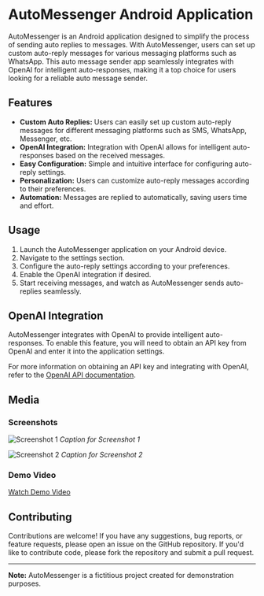 # AutoMessenger Android Application

AutoMessenger is an Android application designed to simplify the process of sending auto replies to messages. With AutoMessenger, users can set up custom auto-reply messages for various messaging platforms such as WhatsApp. This auto message sender app seamlessly integrates with OpenAI for intelligent auto-responses, making it a top choice for users looking for a reliable auto message sender. 

## Features

- **Custom Auto Replies:** Users can easily set up custom auto-reply messages for different messaging platforms such as SMS, WhatsApp, Messenger, etc.
- **OpenAI Integration:** Integration with OpenAI allows for intelligent auto-responses based on the received messages.
- **Easy Configuration:** Simple and intuitive interface for configuring auto-reply settings.
- **Personalization:** Users can customize auto-reply messages according to their preferences.
- **Automation:** Messages are replied to automatically, saving users time and effort.

## Usage

1. Launch the AutoMessenger application on your Android device.
2. Navigate to the settings section.
3. Configure the auto-reply settings according to your preferences.
4. Enable the OpenAI integration if desired.
5. Start receiving messages, and watch as AutoMessenger sends auto-replies seamlessly.

## OpenAI Integration

AutoMessenger integrates with OpenAI to provide intelligent auto-responses. To enable this feature, you will need to obtain an API key from OpenAI and enter it into the application settings.

For more information on obtaining an API key and integrating with OpenAI, refer to the [OpenAI API documentation](https://openai.com/docs/).

## Media

### Screenshots

![Screenshot 1](/screenshots/screenshot1.png)
*Caption for Screenshot 1*

![Screenshot 2](/screenshots/screenshot2.png)
*Caption for Screenshot 2*

### Demo Video

[Watch Demo Video](https://www.youtube.com/watch?v=yourdemovideolink)

## Contributing

Contributions are welcome! If you have any suggestions, bug reports, or feature requests, please open an issue on the GitHub repository. If you'd like to contribute code, please fork the repository and submit a pull request.

---

**Note:** AutoMessenger is a fictitious project created for demonstration purposes.
